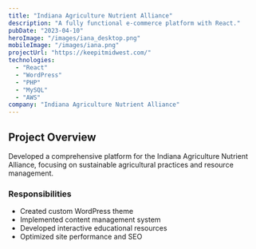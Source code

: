 ```yaml
---
title: "Indiana Agriculture Nutrient Alliance"
description: "A fully functional e-commerce platform with React."
pubDate: "2023-04-10"
heroImage: "/images/iana_desktop.png"
mobileImage: "/images/iana.png"
projectUrl: "https://keepitmidwest.com/"
technologies: 
  - "React"
  - "WordPress"
  - "PHP"
  - "MySQL"
  - "AWS"
company: "Indiana Agriculture Nutrient Alliance"
---
```


## Project Overview

Developed a comprehensive platform for the Indiana Agriculture Nutrient Alliance, focusing on sustainable agricultural practices and resource management.

### Responsibilities

- Created custom WordPress theme
- Implemented content management system
- Developed interactive educational resources
- Optimized site performance and SEO 